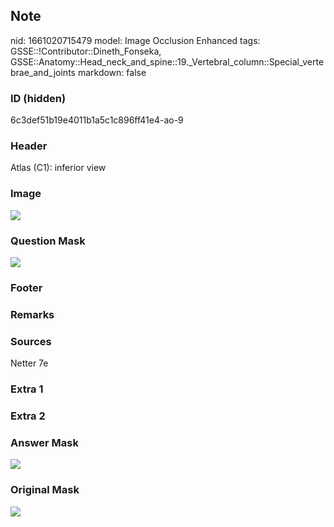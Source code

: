 ## Note
nid: 1661020715479
model: Image Occlusion Enhanced
tags: GSSE::!Contributor::Dineth_Fonseka, GSSE::Anatomy::Head_neck_and_spine::19._Vertebral_column::Special_vertebrae_and_joints
markdown: false

### ID (hidden)
6c3def51b19e4011b1a5c1c896ff41e4-ao-9

### Header
Atlas (C1): inferior view

### Image
<img src="tmplif60wlc.png">

### Question Mask
<img src="6c3def51b19e4011b1a5c1c896ff41e4-ao-9-Q.svg">

### Footer


### Remarks


### Sources
Netter 7e

### Extra 1


### Extra 2


### Answer Mask
<img src="6c3def51b19e4011b1a5c1c896ff41e4-ao-9-A.svg">

### Original Mask
<img src="6c3def51b19e4011b1a5c1c896ff41e4-ao-O.svg">
